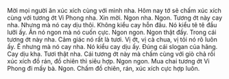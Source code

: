 Mời mọi người ăn xúc xích cùng với mình nha. Hôm nay tớ sẽ chấm xúc xích cùng với tương ớt Vi Phong nha. Xin mời. Ngon nha. Ngon. Tương ớt này cay nha. Nhưng mà nó cay dịu thôi. Không kiểu cay hỗn đâu. Nó kiểu tê tê đầu lưỡi ấy. Ăn nó ngon mà nó cuốn cực. Ngon ngon. Ngon thật đấy. Trong cái tương ớt này nha. Cảm giác nó rất là tươi. Vị ớt, vị cà chua, vị tỏi nó rõ luôn ấy. Ê nhưng mà nó cay nha. Nó kiểu cay dịu ấy. Đúng cái slogan của hãng. Cay dịu kha. Tươi thật nha. Cái tương ớt này mà chấm cùng với giò chả rồi xúc xích đồ rán, đồ chiên thì siêu hợp. Ngon ngon. Mua chai tương ớt Vi Phong đi mấy bà. Ngon. Chấm đồ chiên, rán, xúc xích cực hợp luôn.